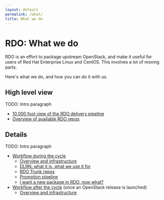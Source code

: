 ```yaml
---
layout: default
permalink: /what/
title: What we do
---
```


# RDO: What we do

RDO is an effort to package upstream OpenStack, and make it useful for
users of Red Hat Enterprise Linux and CentOS. This involves a lot of
moving parts.

Here's what we do, and how you can do it with us.

## High level view

TODO: Intro paragraph

* [10,000 foot view of the RDO delivery pipeline](/what/pipeline)
* [Overview of available RDO repos](/what/repos)

## Details

TODO: Intro paragraph

* [Workflow during the cycle](/what/workflow)
    * [Overview and infrastructure](/what/workflow-overview)
    * [DLRN: what it is, what we use it for](/what/dlrn)
    * [RDO Trunk repos](/what/trunk-repos)
    * [Promotion pipeline](/what/promotion-pipeline)
    * [I want a new package in RDO, now what?](/what/new-package)
* [Workflow after the cycle](/what/release) (once an OpenStack release is launched)
    * [Overview and infrastructure](/what/release-overview)


